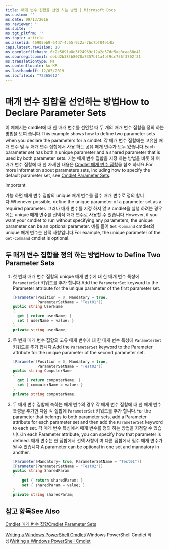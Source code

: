 ```yaml
---
title: 매개 변수 집합을 선언 하는 방법 | Microsoft Docs
ms.custom: ''
ms.date: 09/13/2016
ms.reviewer: ''
ms.suite: ''
ms.tgt_pltfrm: ''
ms.topic: article
ms.assetid: 46905eb9-64d7-4c55-9c2a-7bc7bf04e14b
caps.latest.revision: 10
ms.openlocfilehash: 6c2e5891a8e3f24969c12a2e57dc5ae8caa68e41
ms.sourcegitcommit: debd2b38fb8070a7357bf1a4bf9cc736f3702f31
ms.translationtype: MT
ms.contentlocale: ko-KR
ms.lasthandoff: 12/05/2019
ms.locfileid: "72365612"
---
```

# <a name="how-to-declare-parameter-sets"></a><span data-ttu-id="a7fa8-102">매개 변수 집합을 선언하는 방법</span><span class="sxs-lookup"><span data-stu-id="a7fa8-102">How to Declare Parameter Sets</span></span>

<span data-ttu-id="a7fa8-103">이 예에서는 cmdlet에 대 한 매개 변수를 선언할 때 두 개의 매개 변수 집합을 정의 하는 방법을 보여 줍니다.</span><span class="sxs-lookup"><span data-stu-id="a7fa8-103">This example shows how to define two parameter sets when you declare the parameters for a cmdlet.</span></span> <span data-ttu-id="a7fa8-104">각 매개 변수 집합에는 고유한 매개 변수 및 두 매개 변수 집합에서 사용 하는 공유 매개 변수가 모두 있습니다.</span><span class="sxs-lookup"><span data-stu-id="a7fa8-104">Each parameter set has both a unique parameter and a shared parameter that is used by both parameter sets.</span></span> <span data-ttu-id="a7fa8-105">기본 매개 변수 집합을 지정 하는 방법을 비롯 하 여 매개 변수 집합에 대 한 자세한 내용은 [Cmdlet 매개 변수 집합](./cmdlet-parameter-sets.md)을 참조 하세요.</span><span class="sxs-lookup"><span data-stu-id="a7fa8-105">For more information about parameters sets, including how to specify the default parameter set, see [Cmdlet Parameter Sets](./cmdlet-parameter-sets.md).</span></span>

> [!IMPORTANT]
> <span data-ttu-id="a7fa8-106">가능 하면 매개 변수 집합의 unique 매개 변수를 필수 매개 변수로 정의 합니다.</span><span class="sxs-lookup"><span data-stu-id="a7fa8-106">Whenever possible, define the unique parameter of a parameter set as a required parameter.</span></span> <span data-ttu-id="a7fa8-107">그러나 매개 변수를 지정 하지 않고 cmdlet을 실행 하려는 경우에는 unique 매개 변수를 선택적 매개 변수로 사용할 수 있습니다.</span><span class="sxs-lookup"><span data-stu-id="a7fa8-107">However, if you want your cmdlet to run without specifying any parameters, the unique parameter can be an optional parameter.</span></span> <span data-ttu-id="a7fa8-108">예를 들어 `Get-Command` cmdlet의 unique 매개 변수는 선택 사항입니다.</span><span class="sxs-lookup"><span data-stu-id="a7fa8-108">For example, the unique parameter of the `Get-Command` cmdlet is optional.</span></span>

## <a name="how-to-define-two-parameter-sets"></a><span data-ttu-id="a7fa8-109">두 매개 변수 집합을 정의 하는 방법</span><span class="sxs-lookup"><span data-stu-id="a7fa8-109">How to Define Two Parameter Sets</span></span>

1. <span data-ttu-id="a7fa8-110">첫 번째 매개 변수 집합의 unique 매개 변수에 대 한 매개 변수 특성에 `ParameterSet` 키워드를 추가 합니다.</span><span class="sxs-lookup"><span data-stu-id="a7fa8-110">Add the `ParameterSet` keyword to the Parameter attribute for the unique parameter of the first parameter set.</span></span>

   ```csharp
   [Parameter(Position = 0, Mandatory = true,
              ParameterSetName = "Test01")]
   public string UserName
   {
     get { return userName; }
     set { userName = value; }
   }
   private string userName;
   ```

2. <span data-ttu-id="a7fa8-111">두 번째 매개 변수 집합의 고유 매개 변수에 대 한 매개 변수 특성에 `ParameterSet` 키워드를 추가 합니다.</span><span class="sxs-lookup"><span data-stu-id="a7fa8-111">Add the `ParameterSet` keyword to the Parameter attribute for the unique parameter of the second parameter set.</span></span>

   ```csharp
   [Parameter(Position = 0, Mandatory = true,
              ParameterSetName = "Test02")]
   public string ComputerName
   {
     get { return computerName; }
     set { computerName = value; }
   }
   private string computerName;
   ```

3. <span data-ttu-id="a7fa8-112">두 매개 변수 집합에 속하는 매개 변수의 경우 각 매개 변수 집합에 대 한 매개 변수 특성을 추가한 다음 각 집합에 `ParameterSet` 키워드를 추가 합니다.</span><span class="sxs-lookup"><span data-stu-id="a7fa8-112">For the parameter that belongs to both parameter sets, add a Parameter attribute for each parameter set and then add the `ParameterSet` keyword to each set.</span></span> <span data-ttu-id="a7fa8-113">각 매개 변수 특성에서 매개 변수를 정의 하는 방법을 지정할 수 있습니다.</span><span class="sxs-lookup"><span data-stu-id="a7fa8-113">In each Parameter attribute, you can specify how that parameter is defined.</span></span> <span data-ttu-id="a7fa8-114">매개 변수는 한 집합에서 선택 사항이 며 다른 집합에서 필수 매개 변수가 될 수 있습니다.</span><span class="sxs-lookup"><span data-stu-id="a7fa8-114">A parameter can be optional in one set and mandatory in another.</span></span>

   ```csharp
   [Parameter(Mandatory= true, ParameterSetName = "Test01")]
   [Parameter(ParameterSetName = "Test02")]
   public string SharedParam
   {
       get { return sharedParam; }
       set { sharedParam = value; }
   }
   private string sharedParam;
   ```

## <a name="see-also"></a><span data-ttu-id="a7fa8-115">참고 항목</span><span class="sxs-lookup"><span data-stu-id="a7fa8-115">See Also</span></span>

[<span data-ttu-id="a7fa8-116">Cmdlet 매개 변수 집합</span><span class="sxs-lookup"><span data-stu-id="a7fa8-116">Cmdlet Parameter Sets</span></span>](./cmdlet-parameter-sets.md)

<span data-ttu-id="a7fa8-117">[Writing a Windows PowerShell Cmdlet](./writing-a-windows-powershell-cmdlet.md)(Windows PowerShell Cmdlet 작성)</span><span class="sxs-lookup"><span data-stu-id="a7fa8-117">[Writing a Windows PowerShell Cmdlet](./writing-a-windows-powershell-cmdlet.md)</span></span>
